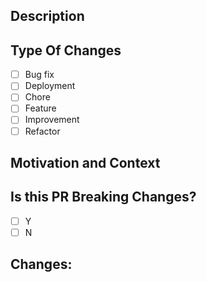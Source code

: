 <!--- PLEASE FOLLOW THE GUIDELINE  -->
## Description
<!--- Describe your changes in detail -->
## Type Of Changes
- [ ] Bug fix
- [ ] Deployment
- [ ] Chore
- [ ] Feature
- [ ] Improvement
- [ ] Refactor
## Motivation and Context
<!--- Why is this change required? What problem does it solve? -->
## Is this PR Breaking Changes?
- [ ] Y
- [ ] N
## Changes:
<!--- changes for this pr -->